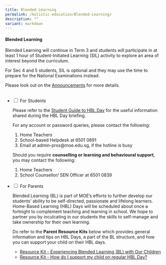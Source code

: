 ```yaml
---
title: Blended Learning
permalink: /holistic-education/Blended-Learning/
description: ""
variant: markdown
---
```

#### **Blended Learning**

Blended Learning will continue in Term 3 and students will participate in at least 1 hour of Student-Initiated Learning (SIL) activity to explore an area of interest beyond the curriculum.

For Sec 4 and 5 students, SIL is optional and they may use the time to prepare for the National Examinations instead. 

Please look out on the [Announcements](/Announcements/) for more details.
<br><br>
<ul class="jekyllcodex_accordion">
	
<li><input type="checkbox" id="accordion1">  
<label for="accordion1">For Students</label><div>  
<p>Please refer to the <a href="/files/Student%20Guide%20to%20BL%20Day_v2%20(1).pdf">Student Guide to HBL Day</a> for the useful information shared during the HBL Day briefing. 
	
For any account or password queries, please contact the following:</p>
<ol type="1">
  <li>Home Teachers</li>
  <li>School-based Helpdesk at&nbsp;6501 0891</li>
  <li>Email at admin-prss@moe.edu.sg,  if the hotline is busy</li>
</ol>  
	<p>Should you require <b>counselling or learning and behavioural support</b>, you may contact the following: </p>
<ol type="1">
	<li>Home Teachers</li>
	<li>School Counsellor/ SEN Officer at 6501 0839</li>
 <br>
</ol></div></li>  
  
<li><input type="checkbox" id="accordion2">  
<label for="accordion2">For Parents</label><div>  
<p> Blended Learning (BL) is part of MOE’s efforts to further develop our students’ ability to be self-directed, passionate and lifelong learners. Home-Based Learning (HBL) Days will be scheduled about once a fortnight to complement teaching and learning in school. We hope to partner you by inculcating in our students the skills to self-manage and take ownership for their own learning.</p>

<p>Do refer to the <b>Parent Resource Kits</b> below which provides general information and tips on HBL Days, a part of the BL structure, and how you can support your child on their HBL days.</p>
<p>
</p><ul>
	<li><a href="/files/Resource%20Kit%20-%20Experiencing%20Blended%20Learning%20BL%20with%20Our%20Children%20(1).pdf">Resource Kit - Experiencing Blended Learning (BL) with Our Children</a>
</li>
	<li><a href="/files/How%20do%20I%20support%20my%20child%20on%20regular%20HBL%20Day_final%20PRSS%20(1).pdf">Resource Kit - How do I support my child on regular HBL Day?</a>
</li>
</ul><p></p></div></li></ul>